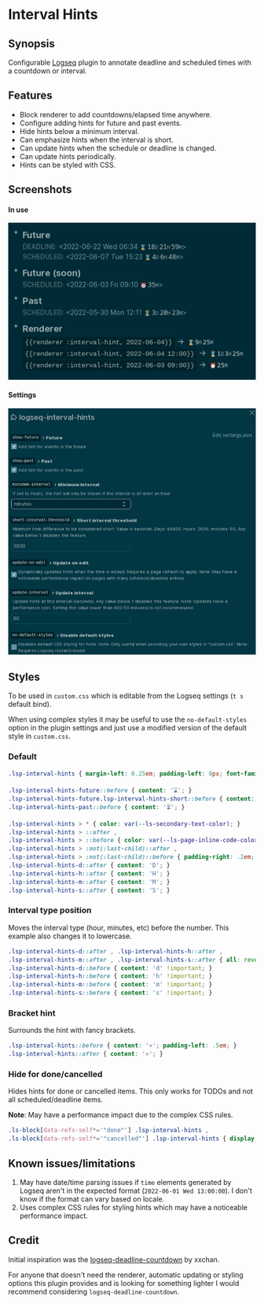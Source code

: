 # Interval Hints

## Synopsis

Configurable [Logseq](https://www.logseq.com/) plugin to annotate deadline and scheduled times
with a countdown or interval.

## Features

* Block renderer to add countdowns/elapsed time anywhere.
* Configure adding hints for future and past events.
* Hide hints below a minimum interval.
* Can emphasize hints when the interval is short.
* Can update hints when the schedule or deadline is changed.
* Can update hints periodically.
* Hints can be styled with CSS.

## Screenshots

#### In use

![Usage example screenshot](screenshots/usage-example.png)

#### Settings

![Settings example screenshot](screenshots/settings-example.png)

## Styles

To be used in `custom.css` which is editable from the Logseq settings (`t s` default bind).

When using complex styles it may be useful to use the `no-default-styles` option in the plugin settings and just use a modified
version of the default style in `custom.css`.

### Default

```css
.lsp-interval-hints { margin-left: 0.25em; padding-left: 0px; font-family: monospace; }

.lsp-interval-hints-future::before { content: '⌛'; }
.lsp-interval-hints-future.lsp-interval-hints-short::before { content: '⏰'; }
.lsp-interval-hints-past::before { content: '⏳'; }

.lsp-interval-hints > * { color: var(--ls-secondary-text-color); }
.lsp-interval-hints > ::after ,
.lsp-interval-hints > ::before { color: var(--ls-page-inline-code-color); font-size: 0.8em; }
.lsp-interval-hints > :not(:last-child)::after ,
.lsp-interval-hints > :not(:last-child)::before { padding-right: .2em; }
.lsp-interval-hints-d::after { content: 'D'; }
.lsp-interval-hints-h::after { content: 'H'; }
.lsp-interval-hints-m::after { content: 'M'; }
.lsp-interval-hints-s::after { content: 'S'; }
```

### Interval type position

Moves the interval type (hour, minutes, etc) before the number. This example also changes it to lowercase.

```css
.lsp-interval-hints-d::after , .lsp-interval-hints-h::after ,
.lsp-interval-hints-m::after , .lsp-interval-hints-s::after { all: revert !important; }
.lsp-interval-hints-d::before { content: 'd' !important; }
.lsp-interval-hints-h::before { content: 'h' !important; }
.lsp-interval-hints-m::before { content: 'm' !important; }
.lsp-interval-hints-s::before { content: 's' !important; }
```

### Bracket hint

Surrounds the hint with fancy brackets.

```css
.lsp-interval-hints::before { content: '«'; padding-left: .5em; }
.lsp-interval-hints::after { content: '»'; }
```

### Hide for done/cancelled

Hides hints for done or cancelled items. This only works for TODOs and not all scheduled/deadline items.

**Note**: May have a performance impact due to the complex CSS rules.

```css
.ls-block[data-refs-self*='"done"'] .lsp-interval-hints ,
.ls-block[data-refs-self*='"cancelled"'] .lsp-interval-hints { display: none !important; }
```

## Known issues/limitations

1. May have date/time parsing issues if `time` elements generated by Logseq aren't in the expected format (`2022-06-01 Wed 13:00:00`). I don't know if the format can vary based on locale.
2. Uses complex CSS rules for styling hints which may have a noticeable performance impact.


## Credit

Initial inspiration was the [logseq-deadline-countdown](https://github.com/xxchan/logseq-deadline-countdown) by xxchan.

For anyone that doesn't need the renderer, automatic updating or styling options this plugin provides and is looking for something lighter I would recommend considering `logseq-deadline-countdown`.
